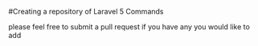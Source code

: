 #Creating a repository of Laravel 5 Commands

please feel free to submit a pull request if you have any you would like to add